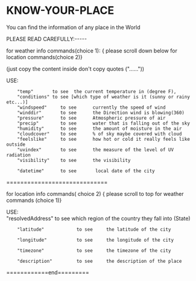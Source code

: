 # KNOW-YOUR-PLACE
You can find the information of any place in the World

PLEASE READ CAREFULLY:-----


for weather info commands(choice 1): { please scroll down below for location commands(choice 2)}

(just copy the content inside don't copy quotes ("......"))

 USE:
 
        "temp"       to see  the current temperature in (degree F),
        "conditions" to see [which type of weather is it (sunny or rainy etc...)]
        "windspeed"     to see      currently the speed of wind
        "winddir"       to see      the Direction wind is blowing(360)
        "pressure"      to see      Atmospheric pressure of air
        "precip"        to see      water that is falling out of the sky
        "humidity"      to see      the amount of moisture in the air
        "cloudcover"    to see      % of sky maybe covered with cloud
        "feelslike"     to see      how hot or cold it really feels like outside
        "uvindex"       to see      the measure of the level of UV radiation
        "visibility"    to see      the visibility
        
        "datetime"      to see       local date of the city
     
=============================

for location info commands( choice 2) { please scroll to top for weather commands (choice 1)}

USE:   
        "resolvedAddress"    to see    which region of the country they fall into (State)
        
        "latitude"            to see     the latitude of the city
        
        "longitude"           to see     the longitude of the city
        
        "timezone"            to see     the timezone of the city
        
        "description"         to see     the description of the place 


============end=========
